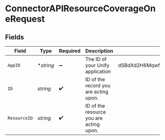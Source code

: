 # ConnectorAPIResourceCoverageOneRequest


## Fields

| Field                                   | Type                                    | Required                                | Description                             | Example                                 |
| --------------------------------------- | --------------------------------------- | --------------------------------------- | --------------------------------------- | --------------------------------------- |
| `AppID`                                 | **string*                               | :heavy_minus_sign:                      | The ID of your Unify application        | dSBdXd2H6Mqwfg0atXHXYcysLJE9qyn1VwBtXHX |
| `ID`                                    | *string*                                | :heavy_check_mark:                      | ID of the record you are acting upon.   |                                         |
| `ResourceID`                            | *string*                                | :heavy_check_mark:                      | ID of the resource you are acting upon. |                                         |